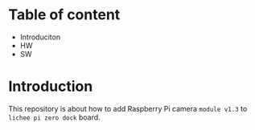 # Table of content 
-  Introduciton
-  HW
-  SW

# Introduction 
This repository is about how to add Raspberry Pi camera `module v1.3` to `lichee pi zero dock` board. 
